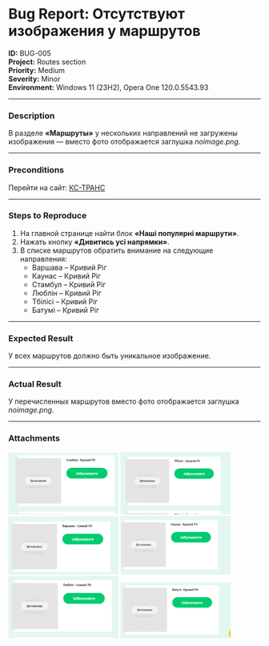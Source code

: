 # Bug Report: Отсутствуют изображения у маршрутов

**ID:** BUG-005  
**Project:** Routes section  
**Priority:** Medium  
**Severity:** Minor  
**Environment:** Windows 11 (23H2), Opera One 120.0.5543.93  

---

### Description
В разделе **«Маршруты»** у нескольких направлений не загружены изображения — вместо фото отображается заглушка *noimage.png*.  

---

### Preconditions
Перейти на сайт: [КС-ТРАНС](https://kstrans.com.ua)  

---

### Steps to Reproduce
1. На главной странице найти блок **«Наші популярні маршрути»**.  
2. Нажать кнопку **«Дивитись усі напрямки»**.  
3. В списке маршрутов обратить внимание на следующие направления:  
   - Варшава – Кривий Ріг  
   - Каунас – Кривий Ріг  
   - Стамбул – Кривий Ріг  
   - Люблін – Кривий Ріг  
   - Тбілісі – Кривий Ріг  
   - Батумі – Кривий Ріг  

---

### Expected Result
У всех маршрутов должно быть уникальное изображение.  

---

### Actual Result
У перечисленных маршрутов вместо фото отображается заглушка *noimage.png*.  

---

### Attachments
<img src="screenshots/bug5-1.png" width="220"/>  
<img src="screenshots/bug5-2.png" width="220"/>  
<img src="screenshots/bug5-3.png" width="220"/>  
<img src="screenshots/bug5-4.png" width="220"/>  
<img src="screenshots/bug5-5.png" width="220"/>  
<img src="screenshots/bug5-6.png" width="220"/> 